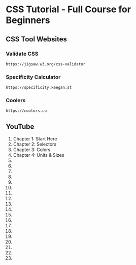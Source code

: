 # CSS Tutorial - Full Course for Beginners


## CSS Tool Websites

### Validate CSS

`https://jigsaw.w3.org/css-validator`

### Specificity Calculator

`https://specificity.keegan.st`

### Coolers

`https://coolors.co`

## YouTube
1. Chapter 1: Start Here
2. Chapter 2: Selectors
3. Chapter 3: Colors
4. Chapter 4: Units & Sizes
5.
6.
7.
8.
9.
10.
11.
12.
13.
14.
15.
16.
17.
18.
19.
20.
22.
23.
24.